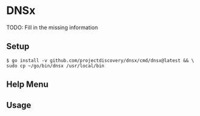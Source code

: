 # DNSx

TODO: Fill in the missing information

## Setup

```
$ go install -v github.com/projectdiscovery/dnsx/cmd/dnsx@latest && \
sudo cp ~/go/bin/dnsx /usr/local/bin
```

## Help Menu

## Usage